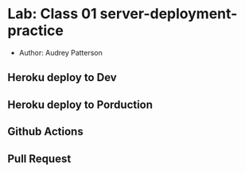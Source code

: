 # Lab: Class 01 server-deployment-practice

- Author: Audrey Patterson

## Heroku deploy to Dev

## Heroku deploy to Porduction

## Github Actions

## Pull Request
